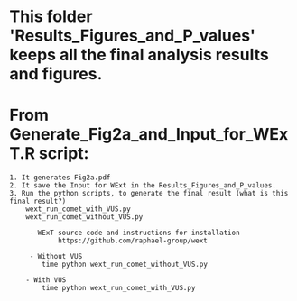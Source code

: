 # This folder 'Results_Figures_and_P_values' keeps all the final analysis results and figures.

# From Generate_Fig2a_and_Input_for_WExT.R script:
	1. It generates Fig2a.pdf
	2. It save the Input for WExt in the Results_Figures_and_P_values.
	3. Run the python scripts, to generate the final result (what is this final result?)
		wext_run_comet_with_VUS.py
		wext_run_comet_without_VUS.py

		 - WExT source code and instructions for installation
		 		https://github.com/raphael-group/wext

		 - Without VUS
			time python wext_run_comet_without_VUS.py

		- With VUS
			time python wext_run_comet_with_VUS.py  
